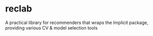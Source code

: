 # reclab

A practical library for recommenders that wraps the Implicit package, 
providing various CV & model selection tools
